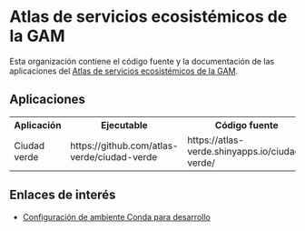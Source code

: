 # Atlas de servicios ecosistémicos de la GAM
Esta organización contiene el código fuente y la documentación de las aplicaciones del [Atlas de servicios ecosistémicos de la GAM](https://atlas-verde.org/).

## Aplicaciones

<table>
  <tr>
    <th>
    Aplicación
    </>
    <th>
    Ejecutable
    </th>
    <th>
    Código fuente
    </th>
    <th>
    Pendientes
    </th>
  </tr>
  <tr>
    <td>
    Ciudad verde
    </td>
    <td>
    https://github.com/atlas-verde/ciudad-verde
    </td>
    <td>
    https://atlas-verde.shinyapps.io/ciudad-verde/
    </td>
    <td>
    </td>
  </tr>
</table>

## Enlaces de interés

- [Configuración de ambiente Conda para desarrollo](conda.md)
